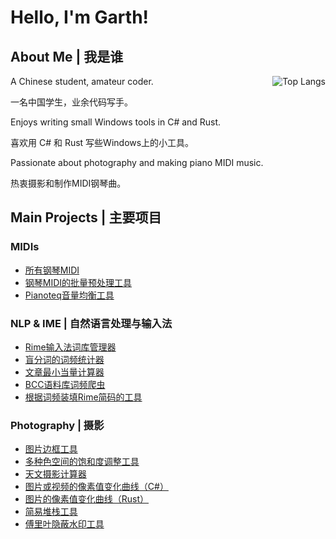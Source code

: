 # Hello, I'm Garth!

## About Me \| 我是谁

<img align="right" alt="Top Langs" src="https://github-readme-stats.vercel.app/api/top-langs/?username=GarthTB&layout=donut">

A Chinese student, amateur coder.

一名中国学生，业余代码写手。

Enjoys writing small Windows tools in C# and Rust.

喜欢用 C# 和 Rust 写些Windows上的小工具。

Passionate about photography and making piano MIDI music.

热衷摄影和制作MIDI钢琴曲。

## Main Projects \| 主要项目

### MIDIs

- [所有钢琴MIDI](https://github.com/GarthTB/Piano-MIDI)
- [钢琴MIDI的批量预处理工具](https://github.com/GarthTB/TrimMIDI)
- [Pianoteq音量均衡工具](https://github.com/GarthTB/pianoteq-volume-compensator)

### NLP & IME \| 自然语言处理与输入法

- [Rime输入法词库管理器](https://github.com/GarthTB/RimeDictManager)
- [盲分词的词频统计器](https://github.com/GarthTB/word-freq-statistic)
- [文章最小当量计算器](https://github.com/GarthTB/code_racer)
- [BCC语料库词频爬虫](https://github.com/GarthTB/BCCFreqSpider)
- [根据词频装填Rime简码的工具](https://github.com/GarthTB/AutoFillCode)

### Photography \| 摄影

- [图片边框工具](https://github.com/GarthTB/FrameSeal)
- [多种色空间的饱和度调整工具](https://github.com/GarthTB/OkSaturate)
- [天文摄影计算器](https://github.com/GarthTB/AstrophotoCalculator)
- [图片或视频的像素值变化曲线（C#）](https://github.com/GarthTB/PixelValueCurve)
- [图片的像素值变化曲线（Rust）](https://github.com/GarthTB/lightness-curve)
- [简易堆栈工具](https://github.com/GarthTB/fast_image_stacker)
- [傅里叶隐蔽水印工具](https://github.com/GarthTB/FourierWatermark)
